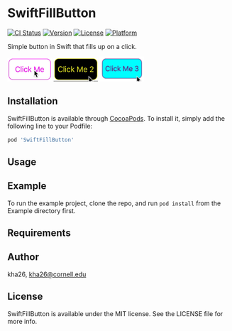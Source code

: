 # SwiftFillButton

[![CI Status](https://img.shields.io/travis/kha26/SwiftFillButton.svg?style=flat)](https://travis-ci.org/kha26/SwiftFillButton)
[![Version](https://img.shields.io/cocoapods/v/SwiftFillButton.svg?style=flat)](https://cocoapods.org/pods/SwiftFillButton)
[![License](https://img.shields.io/cocoapods/l/SwiftFillButton.svg?style=flat)](https://cocoapods.org/pods/SwiftFillButton)
[![Platform](https://img.shields.io/cocoapods/p/SwiftFillButton.svg?style=flat)](https://cocoapods.org/pods/SwiftFillButton)

Simple button in Swift that fills up on a click.

<img src="Example/button1.gif" width="100"/>
<img src="Example/button2.gif" width="100"/>
<img src="Example/button3.gif" width="100"/>

## Installation

SwiftFillButton is available through [CocoaPods](https://cocoapods.org). To install
it, simply add the following line to your Podfile:

```ruby
pod 'SwiftFillButton'
```

## Usage



## Example

To run the example project, clone the repo, and run `pod install` from the Example directory first.

## Requirements



## Author

kha26, kha26@cornell.edu

## License

SwiftFillButton is available under the MIT license. See the LICENSE file for more info.
